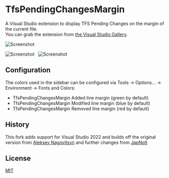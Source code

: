 TfsPendingChangesMargin
=======================

A Visual Studio extension to display TFS Pending Changes on the margin of the current file.
<br/>You can grab the extension from [the Visual Studio Gallery](https://marketplace.visualstudio.com/items?itemName=StephenMcDaniel.TfsPendingChangesMargin-VS2022  "TfsPendingChangesMargin on the Visual Studio Gallery").

![Screenshot](/Screenshots/screenshot1.png)

![Screenshot](/Screenshots/screenshot2.png)&nbsp;&nbsp;
![Screenshot](/Screenshots/screenshot3.png)

Configuration
---------------

The colors used in the sidebar can be configured via Tools -> Options... -> Environment -> Fonts and Colors:

* TfsPendingChangesMargin Added line margin (green by default)
* TfsPendingChangesMargin Modified line margin (blue by default)
* TfsPendingChangesMargin Removed line margin (red by default)

History
--------------

This fork adds support for Visual Studio 2022 and builds off the original version from [Aleksey Nagovitsyn](https://github.com/nag5000/TfsPendingChangesMargin) and further changes from [JapNolt](https://github.com/JapNolt/TfsPendingChangesMargin)

License
--------------

[MIT](./LICENSE)
